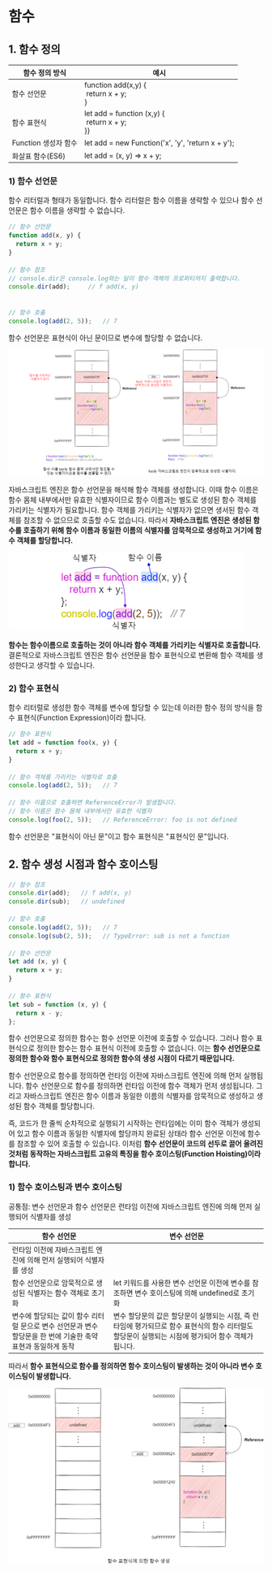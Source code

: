 # 함수
## 1. 함수 정의

|함수 정의 방식|예시|
|---|---|
|함수 선언문|function add(x,y) {<br>&nbsp;return x + y;<br>}|
|함수 표현식|let add = function (x,y) {<br>&nbsp;return x + y;<br>}}|
|Function 생성자 함수|let add = new Function('x', 'y', 'return x + y');|
|화살표 함수(ES6)|let add = (x, y) => x + y;|

### 1) 함수 선언문
함수 리터럴과 형태가 동일합니다. 함수 리터럴은 함수 이름을 생략할 수 있으나 함수 선언문은 함수 이름을 생략할 수 없습니다. 

```javascript
// 함수 선언문
function add(x, y) {
  return x + y;
}

// 함수 참조
// console.dir은 console.log와는 달리 함수 객체의 프로퍼티까지 출력합니다.
console.dir(add);     // f add(x, y)


// 함수 호출
console.log(add(2, 5));   // 7
```

함수 선언문은 표현식이 아닌 문이므로 변수에 할당할 수 없습니다. 


![](./images/constructor__.png)

자바스크립트 엔진은 함수 선언문을 해석해 함수 객체를 생성합니다. 이때 함수 이름은 함수 몸체 내부에서만 유효한 식별자이므로 함수 이름과는 별도로 생성된 함수 객체를 가리키는 식별자가 필요합니다. 함수 객체를 가리키는 식별자가 없으면 생서된 함수 객체를 참조할 수 없으므로 호출할 수도 없습니다. 따라서 **자바스크립트 엔진은 생성된 함수를 호출하기 위해 함수 이름과 동일한 이름의 식별자를 암묵적으로 생성하고 거기에 함수 객체를 할당합니다.**

![](./images/constructor_function2.png)

**함수는 함수이름으로 호출하는 것이 아니라 함수 객체를 가리키는 식별자로 호출합니다.** 결론적으로 자바스크립트 엔진은 함수 선언문을 함수 표현식으로 변환해 함수 객체를 생성한다고 생각할 수 있습니다. 


### 2) 함수 표현식
함수 리터럴로 생성한 함수 객체를 변수에 할당할 수 있는데 이러한 함수 정의 방식을 함수 표현식(Function Expression)이라 합니다.

```javascript
// 함수 표현식
let add = function foo(x, y) {
  return x + y;
}

// 함수 객체를 가리키는 식별자로 호출
console.log(add(2, 5));   // 7

// 함수 이름으로 호출하면 ReferenceError가 발생합니다.
// 함수 이름은 함수 몸체 내부에서만 유효한 식별자
console.log(foo(2, 5));   // ReferenceError: foo is not defined
```

함수 선언문은 "표현식이 아닌 문"이고 함수 표현식은 "표현식인 문"입니다. 


## 2. 함수 생성 시점과 함수 호이스팅

```javascript
// 함수 참조
console.dir(add);   // f add(x, y)
console.dir(sub);   // undefined

// 함수 호출
console.log(add(2, 5));   // 7
console.log(sub(2, 5));   // TypeError: sub is not a function

// 함수 선언문
let add (x, y) {
  return x + y;
}

// 함수 표현식
let sub = function (x, y) {
  return x - y;
};
```

함수 선언문으로 정의한 함수는 함수 선언문 이전에 호출할 수 있습니다. 그러나 함수 표현식으로 정의한 함수는 함수 표현식 이전에 호출할 수 없습니다. 이는 **함수 선언문으로 정의한 함수와 함수 표현식으로 정의한 함수의 생성 시점이 다르기 때문입니다.**

함수 선언문으로 함수를 정의하면 런타임 이전에 자바스크립트 엔진에 의해 먼저 실행됩니다. 함수 선언문으로 함수를 정의하면 런타임 이전에 함수 객체가 먼저 생성됩니다. 그리고 자바스크립트 엔진은 함수 이름과 동일한 이름의 식별자를 암묵적으로 생성하고 생성된 함수 객체를 할당합니다. 

즉, 코드가 한 줄씩 순차적으로 실행되기 시작하는 런타임에는 이미 함수 객체가 생성되어 있고 함수 이름과 동일한 식별자에 할당까지 완료된 상태라 함수 선언문 이전에 함수를 참조할 수 있어 호출할 수 있습니다. 이처럼 **함수 선언문이 코드의 선두로 끌어 올려진 것처럼 동작하는 자바스크립트 고유의 특징을 함수 호이스팅(Function Hoisting)이라 합니다.**


### 1) 함수 호이스팅과 변수 호이스팅
공통점: 변수 선언문과 함수 선언문은 런타임 이전에 자바스크립트 엔진에 의해 먼저 실행되어 식별자를 생성



|함수 선언문|변수 선언문|
|---|---|
|런타임 이전에 자바스크립트 엔진에 의해 먼저 실행되어 식별자를 생성||
|함수 선언문으로 암묵적으로 생성된 식별자는 함수 객체로 초기화|let 키워드를 사용한 변수 선언문 이전에 변수를 참조하면 변수 호이스팅에 의해 undefined로 초기화|
|변수에 할당되는 값이 함수 리터럴 문으로 변수 선언문과 변수 할당문을 한 번에 기술한 축약 표현과 동일하게 동작| 변수 할당문의 값은 할당문이 실행되는 시점, 즉 런타임에 평가되므로 함수 표현식의 함수 리터럴도 할당문이 실행되는 시점에 평가되어 함수 객체가 됩니다.|

따라서 **함수 표현식으로 함수를 정의하면 함수 호이스팅이 발생하는 것이 아니라 변수 호이스팅이 발생합니다.**


![](./images/constructor_function.png)































































































































